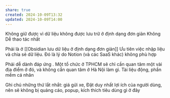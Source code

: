 ```yaml
---
share: true
created: 2024-10-09T13:32
updated: 2024-10-09T14:00
---
```

Không giữ được vì dữ liệu không được lưu trữ ở định dạng đơn giản
Không 
Dễ thao tác nhất 

Phải là ở [[Obsidian lưu dữ liệu ở định dạng đơn giản]]
Ưu tiên việc nhập liệu và chia sẻ dữ liệu. Đó là lý do Notion (và các SaaS khác) không phù hợp

Phải dễ dành đáp ứng . Một tổ chức ở TPHCM sẽ chỉ cần quan tâm một vài địa điểm ở đó, và không cần quan tâm ở Hà Nội làm gì.
Tài liệu động, phần mềm cá nhân

Ghi chú những thứ lắt nhắt: giá gửi xe, 
Đặt duy nhất lợi ích của người dùng, nên sẽ không bị quảng cáo, popup, kích thích tiêu dùng gì ở đây